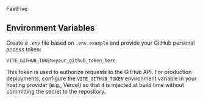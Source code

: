 FastFive

## Environment Variables

Create a `.env` file based on `.env.example` and provide your GitHub personal access token:

```
VITE_GITHUB_TOKEN=your_github_token_here
```

This token is used to authorize requests to the GitHub API. For production deployments, configure the `VITE_GITHUB_TOKEN` environment variable in your hosting provider (e.g., Vercel) so that it is injected at build time without committing the secret to the repository.
